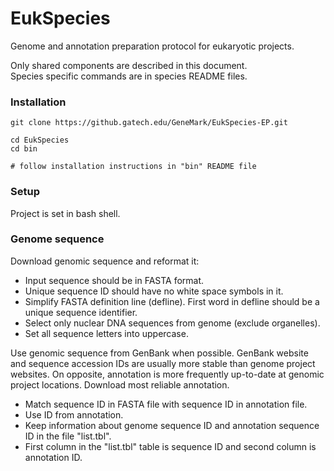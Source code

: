 # EukSpecies  
Genome and annotation preparation protocol for eukaryotic projects.  
  
Only shared components are described in this document.  
Species specific commands are in species README files.  

### Installation  
```
git clone https://github.gatech.edu/GeneMark/EukSpecies-EP.git

cd EukSpecies
cd bin

# follow installation instructions in "bin" README file
```
### Setup  
Project is set in bash shell.  

### Genome sequence  
Download genomic sequence and reformat it:  
 * Input sequence should be in FASTA format.
 * Unique sequence ID should have no white space symbols in it.
 * Simplify FASTA definition line (defline). First word in defline should be a unique sequence identifier.
 * Select only nuclear DNA sequences from genome (exclude organelles).
 * Set all sequence letters into uppercase.
  
Use genomic sequence from GenBank when possible. GenBank website and sequence accession IDs are usually more stable than genome project websites. On opposite, annotation is more frequently up-to-date at genomic project locations. Download most reliable annotation.  
* Match sequence ID in FASTA file with sequence ID in annotation file.  
* Use ID from annotation.  
* Keep information about genome sequence ID and annotation sequence ID in the file "list.tbl".  
* First column in the "list.tbl" table is sequence ID and second column is annotation ID.  
